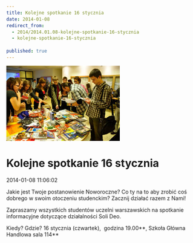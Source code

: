 ```yaml
---
title: Kolejne spotkanie 16 stycznia
date: 2014-01-08
redirect_from: 
  - 2014/2014.01.08-kolejne-spotkanie-16-stycznia
  - kolejne-spotkanie-16-stycznia

published: true
---
```



![/assets/posts/2014/2014-01-08-kolejne-spotkanie-16-stycznia/pniz11.jpg](/assets/posts/2014/2014-01-08-kolejne-spotkanie-16-stycznia/pniz11.jpg)

# Kolejne spotkanie 16 stycznia

<time>2014-01-08 11:06:02</time>


Jakie jest Twoje postanowienie Noworoczne? Co ty na to aby zrobić coś dobrego w swoim otoczeniu studenckim? Zacznij działać razem z Nami!
 
Zapraszamy wszystkich studentów uczelni warszawskich na spotkanie informacyjne dotyczące działalności Soli Deo.
 

Kiedy? Gdzie? 16 stycznia (czwartek),  godzina 19.00**, Szkoła Główna Handlowa sala 114**


<!--{{json:{"created_date":"2014-01-08 11:06:02","publish_down":"2014-01-17 12:04:13","id":"5353"}}}-->